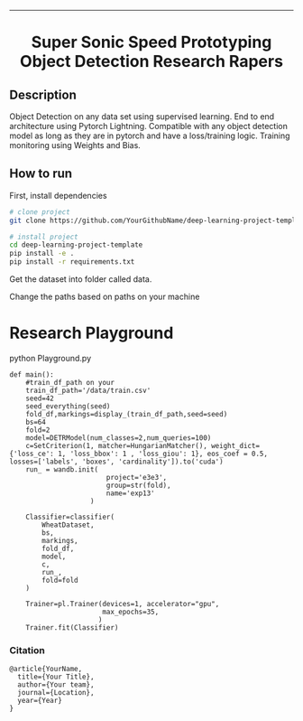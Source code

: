 ---

<div align="center">    
 
# Super Sonic Speed Prototyping Object Detection Research Rapers     


</div>
 
 
## Description   
Object Detection on any data set using supervised learning.
End to end architecture using Pytorch Lightning. 
Compatible with any object detection model as long as they are in pytorch and have a loss/training logic.
Training monitoring using Weights and Bias.


## How to run   
First, install dependencies   
```bash
# clone project   
git clone https://github.com/YourGithubName/deep-learning-project-template

# install project   
cd deep-learning-project-template 
pip install -e .   
pip install -r requirements.txt
 ```   
Get the dataset into folder called data.

Change the paths based on paths on your machine
# Research Playground
python Playground.py    
```
def main():
    #train_df_path on your 
    train_df_path='/data/train.csv'
    seed=42
    seed_everything(seed)
    fold_df,markings=display_(train_df_path,seed=seed)
    bs=64
    fold=2
    model=DETRModel(num_classes=2,num_queries=100)
    c=SetCriterion(1, matcher=HungarianMatcher(), weight_dict={'loss_ce': 1, 'loss_bbox': 1 , 'loss_giou': 1}, eos_coef = 0.5, losses=['labels', 'boxes', 'cardinality']).to('cuda')
    run_ = wandb.init(
                        project='e3e3',
                        group=str(fold),
                        name='exp13'
                    )

    Classifier=classifier(
        WheatDataset,
        bs,
        markings,
        fold_df,
        model,
        c,
        run_,
        fold=fold
    )
    
    Trainer=pl.Trainer(devices=1, accelerator="gpu",
                       max_epochs=35,
                      )
    Trainer.fit(Classifier)
```

### Citation   
```
@article{YourName,
  title={Your Title},
  author={Your team},
  journal={Location},
  year={Year}
}
```   
